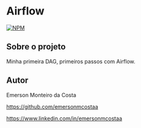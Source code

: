 # Airflow

[![NPM](https://img.shields.io/npm/l/react)](https://github.com/emersonmcostaa/Airflow/blob/main/LICENSE) 

## Sobre o projeto

Minha primeira DAG, primeiros passos com Airflow.

## Autor

Emerson Monteiro da Costa

https://github.com/emersonmcostaa

https://www.linkedin.com/in/emersonmcostaa

